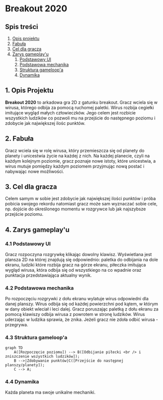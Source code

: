 # Breakout 2020

## Spis treści

1.  [Opis projektu](#opis-projektu)
2.  [Fabuła](#fabula)
3.  [Cel dla gracza](#cel-dla-gracza)
4.  [Zarys gameplay'u](#zarys-gameplayu)
    1. [Podstawowy UI](#podstawowy-ui)
    2. [Podstawowa mechanika](#podstawowa-mechanika)
    3. [Struktura gameloop'a](#gameloop)
    4. [Dynamika](#dynamika)

## 1. Opis Projektu <a href="opis-projektu"></a>

**Breakout 2020** to arkadowa gra 2D z gatunku breakout. Gracz wciela się w wirusa, którego odbija za pomocą ruchomej paletki. Wirus rozbija cegiełki imitujące wygląd małych człowieczków. Jego celem jest rozbicie wszystkich ludzików co pozwoli mu na przejście do następnego poziomu i zdobycie jak największej ilośc punktów.

## 2. Fabuła <a href="fabula"></a>

Gracz wciela się w rolę wirusa, który przemieszcza się od planety do planety i unicestwia życie na każdej z nich. Na każdej planecie, czyli na każdym kolejnym poziomie, gracz poznaje nowe istoty, które unicestwia, a wirus mutuje pomiędzy każdym poziomem przyjmując nową postać i nabywając nowe możliwości.

## 3. Cel dla gracza <a href="cel-dla-gracza"></a>

Celem samym w sobie jest zdobycie jak największej ilości punktów i próba pobicia swojego rekordu natomiast gracz może sam wyznaczać sobie cele, np. dojście do określonego momentu w rozgrywce lub jak najszybsze przejście poziomu.

## 4. Zarys gameplay'u <a href="zarys-gameplayu"></a>

### 4.1 Podstawowy UI <a href="podstawowy-ui"></a>

Gracz rozpoczyna rozgrywkę klikając dowolny klawisz. Wyświetlana jest plansza 2D na której znajdują się odpowiednio: paletka do odbijania na dole ekranu, ludziki które rozbija gracz na górze ekranu, piłeczka imitująca wygląd wirusa, która odbija się od wszystkiego na co wpadnie oraz punktacja przedstawiająca aktualny wynik.

### 4.2 Podstawowa mechanika <a href="podstawowa-mechanika"></a>

Po rozpoczęciu rozgrywki z dołu ekranu wylatuje wirus odpowiedni dla danej planszy.
Wirus odbija się od każdej powierzchni pod kątem, w którym w dany obiekt wleciał i leci dalej. Gracz poruszając paletką z dołu ekranu za pomocą klawiszy odbija wirusa z powrotem w stronę ludzików. Wirus uderzając w ludzika sprawia, że znika. Jeżeli gracz nie zdoła odbić wirusa - przegrywa.

### 4.3 Struktura gameloop'a <a href="gameloop"></a>

```mermaid
graph TD
    A([Rozpoczęcie poziomu]) --> B([Odbijanie piłecki <br /> i zniszczenie wszystkich ludzików]);
    B -->|Zdobywanie punktów|C([Przejście do następnej planszy/planety]);
    C --> A;
```

### 4.4 Dynamika <a href="dynamika"></a>

Każda planeta ma swoje unikalne mechaniki.
